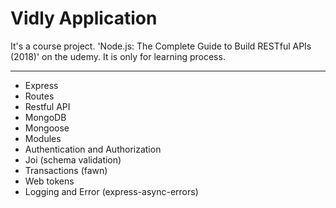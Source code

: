 # Vidly Application

It's a course project. 'Node.js: The Complete Guide to Build RESTful APIs (2018)' on the udemy. It is only for learning process.

<hr>

- Express
- Routes
- Restful API
- MongoDB
- Mongoose
- Modules
- Authentication and Authorization
- Joi (schema validation)
- Transactions (fawn)
- Web tokens
- Logging and Error (express-async-errors)

